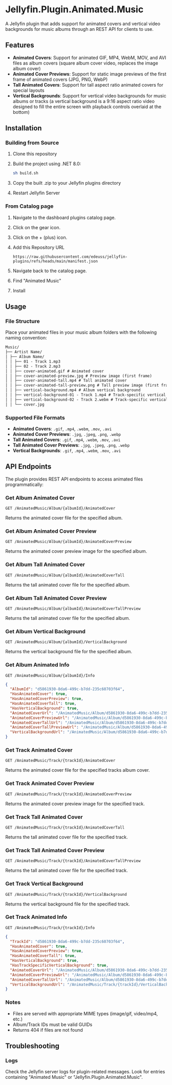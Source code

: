 # Jellyfin.Plugin.Animated.Music

A Jellyfin plugin that adds support for animated covers and vertical video backgrounds for music albums through an REST API for clients to use.

## Features

- **Animated Covers**: Support for animated GIF, MP4, WebM, MOV, and AVI files as album covers (square album cover video, replaces the image album cover)
- **Animated Cover Previews**: Support for static image previews of the first frame of animated covers (JPG, PNG, WebP)
- **Tall Animated Covers**: Support for tall aspect ratio animated covers for special layouts
- **Vertical Backgrounds**: Support for vertical video backgrounds for music albums or tracks (a vertical background is a 9:16 aspect ratio video designed to fill the entire screen with playback controls overlaid at the bottom)

## Installation

### Building from Source

1. Clone this repository
2. Build the project using .NET 8.0:

   ```bash
   sh build.sh
   ```

3. Copy the built .zip to your Jellyfin plugins directory
4. Restart Jellyfin Server

### From Catalog page

1. Navigate to the dashboard plugins catalog page.
2. Click on the gear icon.
3. Click on the + (plus) icon.
4. Add this Repository URL

   ```text
   https://raw.githubusercontent.com/edeuss/jellyfin-plugins/refs/heads/main/manifest.json
   ```

5. Navigate back to the catalog page.
6. Find "Animated Music"
7. Install

## Usage

### File Structure

Place your animated files in your music album folders with the following naming convention:

```txt
Music/
├── Artist Name/
│ ├── Album Name/
│ │ ├── 01 - Track 1.mp3
│ │ ├── 02 - Track 2.mp3
│ │ ├── cover-animated.gif # Animated cover
│ │ ├── cover-animated-preview.jpg # Preview image (first frame)
│ │ ├── cover-animated-tall.mp4 # Tall animated cover
│ │ ├── cover-animated-tall-preview.png # Tall preview image (first frame)
│ │ ├── vertical-background.mp4 # Album vertical background
│ │ ├── vertical-background-01 - Track 1.mp4 # Track-specific vertical background
│ │ ├── vertical-background-02 - Track 2.webm # Track-specific vertical background
│ │ └── cover.jpg
```

### Supported File Formats

- **Animated Covers**: `.gif`, `.mp4`, `.webm`, `.mov`, `.avi`
- **Animated Cover Previews**: `.jpg`, `.jpeg`, `.png`, `.webp`
- **Tall Animated Covers**: `.gif`, `.mp4`, `.webm`, `.mov`, `.avi`
- **Tall Animated Cover Previews**: `.jpg`, `.jpeg`, `.png`, `.webp`
- **Vertical Backgrounds**: `.gif`, `.mp4`, `.webm`, `.mov`, `.avi`

## API Endpoints

The plugin provides REST API endpoints to access animated files programmatically:

### Get Album Animated Cover

```text
GET /AnimatedMusic/Album/{albumId}/AnimatedCover
```

Returns the animated cover file for the specified album.

### Get Album Animated Cover Preview

```text
GET /AnimatedMusic/Album/{albumId}/AnimatedCoverPreview
```

Returns the animated cover preview image for the specified album.

### Get Album Tall Animated Cover

```text
GET /AnimatedMusic/Album/{albumId}/AnimatedCoverTall
```

Returns the tall animated cover file for the specified album.

### Get Album Tall Animated Cover Preview

```text
GET /AnimatedMusic/Album/{albumId}/AnimatedCoverTallPreview
```

Returns the tall animated cover file for the specified album.

### Get Album Vertical Background

```text
GET /AnimatedMusic/Album/{albumId}/VerticalBackground
```

Returns the vertical background file for the specified album.

### Get Album Animated Info

```text
GET /AnimatedMusic/Album/{albumId}/Info
```

```json
{
  "AlbumId": "d5861930-8da6-499c-b7dd-235c60703f64",
  "HasAnimatedCover": true,
  "HasAnimatedCoverPreview": true,
  "HasAnimatedCoverTall": true,
  "HasVerticalBackground": true,
  "AnimatedCoverUrl": "/AnimatedMusic/Album/d5861930-8da6-499c-b7dd-235c60703f64/AnimatedCover",
  "AnimatedCoverPreviewUrl": "/AnimatedMusic/Album/d5861930-8da6-499c-b7dd-235c60703f64/AnimatedCoverPreview",
  "AnimatedCoverTallUrl": "/AnimatedMusic/Album/d5861930-8da6-499c-b7dd-235c60703f64/AnimatedCoverTall",
  "AnimatedCoverTallPreviewUrl": "/AnimatedMusic/Album/d5861930-8da6-499c-b7dd-235c60703f64/AnimatedCoverTallPreview",
  "VerticalBackgroundUrl": "/AnimatedMusic/Album/d5861930-8da6-499c-b7dd-235c60703f64/VerticalBackground"
}
```

### Get Track Animated Cover

```text
GET /AnimatedMusic/Track/{trackId}/AnimatedCover
```

Returns the animated cover file for the specified tracks album cover.

### Get Track Animated Cover Preview

```text
GET /AnimatedMusic/Track/{trackId}/AnimatedCoverPreview
```

Returns the animated cover preview image for the specified track.

### Get Track Tall Animated Cover

```text
GET /AnimatedMusic/Track/{trackId}/AnimatedCoverTall
```

Returns the tall animated cover file for the specified track.

### Get Track Tall Animated Cover Preview

```text
GET /AnimatedMusic/Track/{trackId}/AnimatedCoverTallPreview
```

Returns the tall animated cover file for the specified track.

### Get Track Vertical Background

```text
GET /AnimatedMusic/Track/{trackId}/VerticalBackground
```

Returns the vertical background file for the specified track.

### Get Track Animated Info

```text
GET /AnimatedMusic/Track/{trackId}/Info
```

```json
{
  "TrackId": "d5861930-8da6-499c-b7dd-235c60703f64",
  "HasAnimatedCover": true,
  "HasAnimatedCoverPreview": true,
  "HasAnimatedCoverTall": true,
  "HasVerticalBackground": true,
  "HasTrackSpecificVerticalBackground": true,
  "AnimatedCoverUrl": "/AnimatedMusic/Album/d5861930-8da6-499c-b7dd-235c60703f64/AnimatedCover",
  "AnimatedCoverPreviewUrl": "/AnimatedMusic/Album/d5861930-8da6-499c-b7dd-235c60703f64/AnimatedCoverPreview",
  "AnimatedCoverTallUrl": "/AnimatedMusic/Album/d5861930-8da6-499c-b7dd-235c60703f64/AnimatedCoverTall",
  "VerticalBackgroundUrl": "/AnimatedMusic/Track/{trackId}/VerticalBackground"
}
```

### Notes

- Files are served with appropriate MIME types (image/gif, video/mp4, etc.)
- Album/Track IDs must be valid GUIDs
- Returns 404 if files are not found

## Troubleshooting

### Logs

Check the Jellyfin server logs for plugin-related messages. Look for entries containing "Animated Music" or "Jellyfin.Plugin.Animated.Music".
